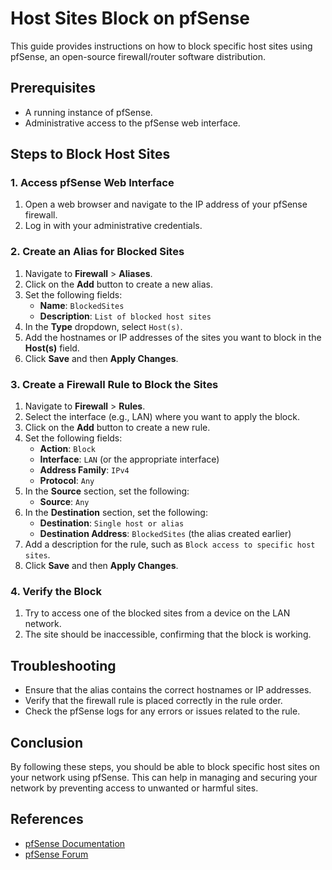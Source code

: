 # Host Sites Block on pfSense

This guide provides instructions on how to block specific host sites using pfSense, an open-source firewall/router software distribution.

## Prerequisites

- A running instance of pfSense.
- Administrative access to the pfSense web interface.

## Steps to Block Host Sites

### 1. Access pfSense Web Interface

1. Open a web browser and navigate to the IP address of your pfSense firewall.
2. Log in with your administrative credentials.

### 2. Create an Alias for Blocked Sites

1. Navigate to **Firewall** > **Aliases**.
2. Click on the **Add** button to create a new alias.
3. Set the following fields:
   - **Name**: `BlockedSites`
   - **Description**: `List of blocked host sites`
4. In the **Type** dropdown, select `Host(s)`.
5. Add the hostnames or IP addresses of the sites you want to block in the **Host(s)** field.
6. Click **Save** and then **Apply Changes**.

### 3. Create a Firewall Rule to Block the Sites

1. Navigate to **Firewall** > **Rules**.
2. Select the interface (e.g., LAN) where you want to apply the block.
3. Click on the **Add** button to create a new rule.
4. Set the following fields:
   - **Action**: `Block`
   - **Interface**: `LAN` (or the appropriate interface)
   - **Address Family**: `IPv4`
   - **Protocol**: `Any`
5. In the **Source** section, set the following:
   - **Source**: `Any`
6. In the **Destination** section, set the following:
   - **Destination**: `Single host or alias`
   - **Destination Address**: `BlockedSites` (the alias created earlier)
7. Add a description for the rule, such as `Block access to specific host sites`.
8. Click **Save** and then **Apply Changes**.

### 4. Verify the Block

1. Try to access one of the blocked sites from a device on the LAN network.
2. The site should be inaccessible, confirming that the block is working.

## Troubleshooting

- Ensure that the alias contains the correct hostnames or IP addresses.
- Verify that the firewall rule is placed correctly in the rule order.
- Check the pfSense logs for any errors or issues related to the rule.

## Conclusion

By following these steps, you should be able to block specific host sites on your network using pfSense. This can help in managing and securing your network by preventing access to unwanted or harmful sites.

## References

- [pfSense Documentation](https://docs.netgate.com/pfsense/en/latest/)
- [pfSense Forum](https://forum.netgate.com/)
